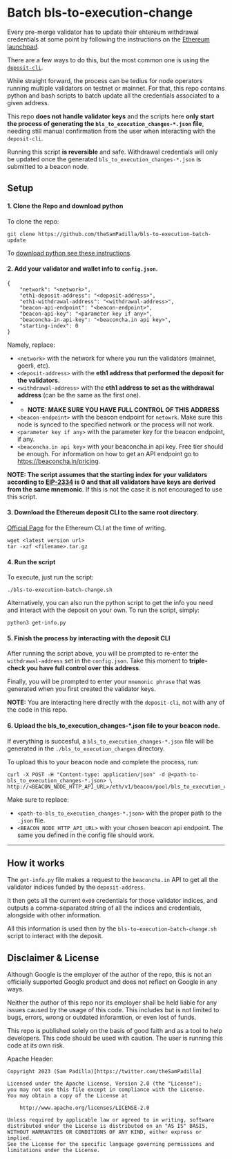 # Batch bls-to-execution-change
Every pre-merge validator has to update their ehtereum withdrawal credentials at some point by following the instructions on the [Ethereum launchpad](https://launchpad.ethereum.org/en/btec/).

There are a few ways to do this, but the most common one is using the [`deposit-cli`](https://github.com/ethereum/staking-deposit-cli/releases/).

While straight forward, the process can be tedius for node operators running multiple validators on testnet or mainnet. For that, this repo contains python and bash scripts to batch update all the credentials associated to a given address.

This repo **does not handle validator keys** and the scripts here **only start the process of generating the `bls_to_execution_changes-*.json` file**, needing still manual confirmation from the user when interacting with the `deposit-cli`.

Running this script **is reversible** and safe. Withdrawal credentials will only be updated once the generated `bls_to_execution_changes-*.json` is submitted to a beacon node.

## Setup
#### 1. Clone the Repo and download python
To clone the repo:
```
git clone https://github.com/theSamPadilla/bls-to-execution-batch-update
```

To [download python see these instructions](https://www.python.org/downloads/).

#### 2. Add your validator and wallet info to `config.json`.
```
{
    "network": "<network>",
    "eth1-deposit-address": "<deposit-address>",
    "eth1-withdrawal-address": "<withdrawal-address>",
    "beacon-api-endpoint": "<beacon-endpoint>",
    "beacon-api-key": "<parameter key if any>",
    "beaconcha-in-api-key": "<beaconcha.in api key>",
    "starting-index": 0
}
```
Namely, replace:
- `<network>` with the network for where you run the validators (mainnet, goerli, etc).
- `<deposit-address>` with the **eth1 address that performed the deposit for the validators.**
- `<withdrawal-address>` with the **eth1 address to set as the withdrawal address** (can be the same as the first one).
- - **NOTE: MAKE SURE YOU HAVE FULL CONTROL OF THIS ADDRESS**
- `<beacon-endpoint>` with the beacon endpoint for `netowrk`. Make sure this node is synced to the specified network or the process will not work.
- `<parameter key if any>` with the parameter key for the beacon endpoint, if any.
- `<beaconcha.in api key>` with your beaconcha.in api key. Free tier should be enough. For information on how to get an API endpoint go to https://beaconcha.in/pricing.

**NOTE: The script assumes that the starting index for your validators according to [EIP-2334](https://eips.ethereum.org/EIPS/eip-2334#eth2-specific-parameters) is 0 and that all validators have keys are derived from the same mnemonic**. If this is not the case it is not encouraged to use this script.

#### 3. Download the Ethereum deposit CLI to the same root directory.
[Official Page](https://github.com/ethereum/staking-deposit-cli/releases/) for the Ethereum CLI at the time of writing.
```
wget <latest version url>
tar -xzf <filename>.tar.gz
```

#### 4. Run the script
To execute, just run the script:
```
./bls-to-execution-batch-change.sh
```

Alternatively, you can also run the python script to get the info you need and interact with the deposit on your own. To run the script, simply:
```
python3 get-info.py
```

#### 5. Finish the process by interacting with the deposit CLI
After running the script above, you will be prompted to re-enter the `withdrawal-address` set in the `config.json`. Take this moment to **triple-check you have full control over this address**.

Finally, you will be prompted to enter your `mnemonic phrase` that was generated when you first created the validator keys.

**NOTE:** You are interacting here directly with the `deposit-cli`, not with any of the code in this repo.

#### 6. Upload the bls_to_execution_changes-*.json file to your beacon node.
If everything is succesful, a `bls_to_execution_changes-*.json` file will be generated in the `./bls_to_execution_changes` directory.

To upload this to your beacon node and complete the process, run:
```
curl -X POST -H "Content-type: application/json" -d @<path-to-bls_to_execution_changes-*.json> \
http://<BEACON_NODE_HTTP_API_URL>/eth/v1/beacon/pool/bls_to_execution_changes
```

Make sure to replace:
- `<path-to-bls_to_execution_changes-*.json>` with the proper path to the `.json` file.
- `<BEACON_NODE_HTTP_API_URL>` with your chosen beacon api endpoint. The same you defined in the config file should work.

---

## How it works
The `get-info.py` file makes a request to the `beaconcha.in` API to get all the validator indices funded by the `deposit-address`.

It then gets all the current `0x00` credentials for those validator indices, and outputs a comma-separated string of all the indices and credentials, alongside with other information.

All this information is used then by the `bls-to-execution-batch-change.sh` script to interact with the deposit.

## Disclaimer & License
Although Google is the employer of the author of the repo, this is not an officially supported Google product and does not reflect on Google in any ways.

Neither the author of this repo nor its employer shall be held liable for any issues caused by the usage of this code. This includes but is not limited to bugs, errors, wrong or outdated inforamtion, or even lost of funds.

This repo is published solely on the basis of good faith and as a tool to help developers. This code should be used with caution. The user is running this code at its own risk.

Apache Header:
```
Copyright 2023 (Sam Padilla)[https://twitter.com/theSamPadilla]

Licensed under the Apache License, Version 2.0 (the "License");
you may not use this file except in compliance with the License.
You may obtain a copy of the License at

    http://www.apache.org/licenses/LICENSE-2.0

Unless required by applicable law or agreed to in writing, software
distributed under the License is distributed on an "AS IS" BASIS,
WITHOUT WARRANTIES OR CONDITIONS OF ANY KIND, either express or implied.
See the License for the specific language governing permissions and
limitations under the License.
```